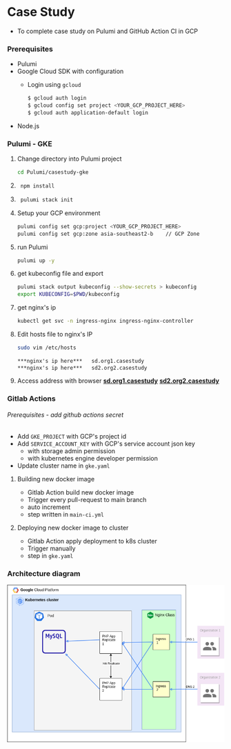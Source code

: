 # Case Study
- To complete case study on Pulumi and GitHub Action CI in GCP

### Prerequisites

- Pulumi
- Google Cloud SDK with configuration
    * Login using `gcloud`

        ```bash
        $ gcloud auth login
        $ gcloud config set project <YOUR_GCP_PROJECT_HERE>
        $ gcloud auth application-default login
        ```
- Node.js

### Pulumi - GKE

1. Change directory into Pulumi project
    ```bash
    cd Pulumi/casestudy-gke
    ```
1. ```bash
    npm install
    ```
1. ```bash
    pulumi stack init
    ```
1.  Setup your GCP environment
    ```bash
    pulumi config set gcp:project <YOUR_GCP_PROJECT_HERE>
    pulumi config set gcp:zone asia-southeast2-b    // GCP Zone
    ```
1.  run Pulumi
    ```bash
    pulumi up -y
    ```
1.  get kubeconfig file and export
    ```bash
    pulumi stack output kubeconfig --show-secrets > kubeconfig
    export KUBECONFIG=$PWD/kubeconfig
    ```
1.  get nginx's ip
    ```bash
    kubectl get svc -n ingress-nginx ingress-nginx-controller
    ```

1.  Edit hosts file to nginx's IP
    ```bash
    sudo vim /etc/hosts
    ```
    ```
    ***nginx's ip here***   sd.org1.casestudy
    ***nginx's ip here***   sd2.org2.casestudy
    ```
1.  Access address with browser  **[sd.org1.casestudy](http://sd.org1.casestudy)**   **[sd2.org2.casestudy](http://sd2.org2.casestudy)**
    
### Gitlab Actions
###### Prerequisites - add github actions secret
-   Add `GKE_PROJECT` with GCP's project id
-   Add `SERVICE_ACCOUNT_KEY` with GCP's service account json key
    - with storage admin permission
    - with kubernetes engine developer permission
-   Update cluster name in `gke.yaml`

1. Building new docker image
    -   Gitlab Action build new docker image 
    -   Trigger every pull-request to main branch
    -   auto increment
    -   step written in `main-ci.yml`

2. Deploying new docker image to cluster
    -   Gitlab Action apply deployment to k8s cluster
    -   Trigger manually
    -   step in `gke.yaml`

### Architecture diagram
![images](./architectureDiagram.png)